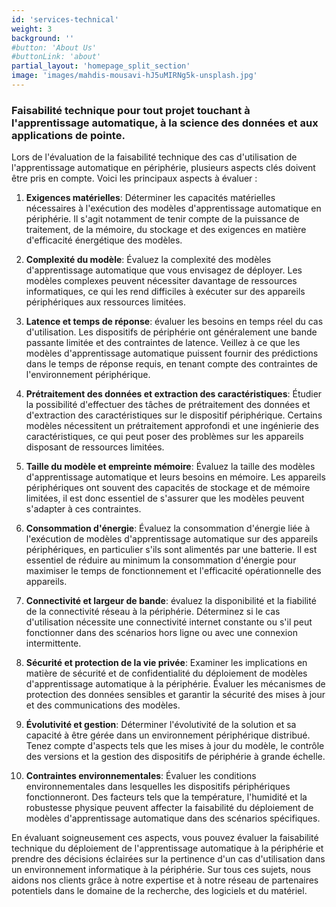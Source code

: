 ```yaml
---
id: 'services-technical'
weight: 3
background: ''
#button: 'About Us'
#buttonLink: 'about'
partial_layout: 'homepage_split_section'
image: 'images/mahdis-mousavi-hJ5uMIRNg5k-unsplash.jpg'
---
```

### Faisabilité technique pour tout projet touchant à l'apprentissage automatique, à la science des données et aux applications de pointe. 

 

Lors de l'évaluation de la faisabilité technique des cas d'utilisation de l'apprentissage automatique en périphérie, plusieurs aspects clés doivent être pris en compte. Voici les principaux aspects à évaluer : 

 

1. **Exigences matérielles**: Déterminer les capacités matérielles nécessaires à l'exécution des modèles d'apprentissage automatique en périphérie. Il s'agit notamment de tenir compte de la puissance de traitement, de la mémoire, du stockage et des exigences en matière d'efficacité énergétique des modèles. 

 

2. **Complexité du modèle**: Évaluez la complexité des modèles d'apprentissage automatique que vous envisagez de déployer. Les modèles complexes peuvent nécessiter davantage de ressources informatiques, ce qui les rend difficiles à exécuter sur des appareils périphériques aux ressources limitées. 

 

3. **Latence et temps de réponse**: évaluer les besoins en temps réel du cas d'utilisation. Les dispositifs de périphérie ont généralement une bande passante limitée et des contraintes de latence. Veillez à ce que les modèles d'apprentissage automatique puissent fournir des prédictions dans le temps de réponse requis, en tenant compte des contraintes de l'environnement périphérique. 

 

4. **Prétraitement des données et extraction des caractéristiques**: Étudier la possibilité d'effectuer des tâches de prétraitement des données et d'extraction des caractéristiques sur le dispositif périphérique. Certains modèles nécessitent un prétraitement approfondi et une ingénierie des caractéristiques, ce qui peut poser des problèmes sur les appareils disposant de ressources limitées. 

 

5. **Taille du modèle et empreinte mémoire**: Évaluez la taille des modèles d'apprentissage automatique et leurs besoins en mémoire. Les appareils périphériques ont souvent des capacités de stockage et de mémoire limitées, il est donc essentiel de s'assurer que les modèles peuvent s'adapter à ces contraintes. 

 

6. **Consommation d'énergie**: Évaluez la consommation d'énergie liée à l'exécution de modèles d'apprentissage automatique sur des appareils périphériques, en particulier s'ils sont alimentés par une batterie. Il est essentiel de réduire au minimum la consommation d'énergie pour maximiser le temps de fonctionnement et l'efficacité opérationnelle des appareils. 

 

7. **Connectivité et largeur de bande**: évaluez la disponibilité et la fiabilité de la connectivité réseau à la périphérie. Déterminez si le cas d'utilisation nécessite une connectivité internet constante ou s'il peut fonctionner dans des scénarios hors ligne ou avec une connexion intermittente. 

 

8. **Sécurité et protection de la vie privée**: Examiner les implications en matière de sécurité et de confidentialité du déploiement de modèles d'apprentissage automatique à la périphérie. Évaluer les mécanismes de protection des données sensibles et garantir la sécurité des mises à jour et des communications des modèles. 

 

9. **Évolutivité et gestion**: Déterminer l'évolutivité de la solution et sa capacité à être gérée dans un environnement périphérique distribué. Tenez compte d'aspects tels que les mises à jour du modèle, le contrôle des versions et la gestion des dispositifs de périphérie à grande échelle. 

 

10. **Contraintes environnementales**: Évaluer les conditions environnementales dans lesquelles les dispositifs périphériques fonctionneront. Des facteurs tels que la température, l'humidité et la robustesse physique peuvent affecter la faisabilité du déploiement de modèles d'apprentissage automatique dans des scénarios spécifiques. 

 

En évaluant soigneusement ces aspects, vous pouvez évaluer la faisabilité technique du déploiement de l'apprentissage automatique à la périphérie et prendre des décisions éclairées sur la pertinence d'un cas d'utilisation dans un environnement informatique à la périphérie. Sur tous ces sujets, nous aidons nos clients grâce à notre expertise et à notre réseau de partenaires potentiels dans le domaine de la recherche, des logiciels et du matériel. 